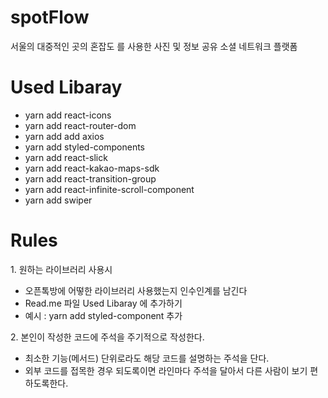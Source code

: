 <h1>spotFlow</h1>

서울의 대중적인 곳의 혼잡도 를 사용한 사진 및 정보 공유 소셜 네트워크  플랫폼


<h1>Used Libaray</h1>
<ul>
  <li> yarn add react-icons </li>
  <li> yarn add react-router-dom </li>
  <li> yarn add add axios </li>
  <li> yarn add styled-components </li>
  <li> yarn add react-slick </li>
  <li> yarn add react-kakao-maps-sdk </li>
  <li> yarn add react-transition-group </li>
  <li> yarn add react-infinite-scroll-component </li>
  <li> yarn add swiper </li>
</ul>  
 
<h1>Rules</h1>
1. 원하는 라이브러리 사용시 
<ul>
  <li>오픈톡방에 어떻한 라이브러리 사용했는지 인수인계를 남긴다</li>
  <li>Read.me 파일 Used Libaray 에 추가하기</li>
  <li>예시 : yarn add styled-component 추가 </li>
</ul>
2. 본인이 작성한 코드에 주석을 주기적으로 작성한다.
<ul>
  <li>최소한 기능(메서드) 단위로라도 해당 코드를 설명하는 주석을 단다.</li>
  <li>외부 코드를 접목한 경우 되도록이면 라인마다 주석을 달아서 다른 사람이 보기 편하도록한다. </li>
</ul>


